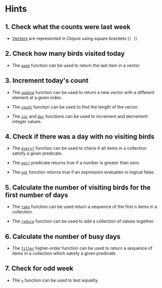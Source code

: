 # Hints

## 1. Check what the counts were last week

- [Vectors][vectors] are represented in Clojure using square brackets (`[ ]`)

## 2. Check how many birds visited today

- The [`peek`][peek] function can be used to return the last item in a vector.

## 3. Increment today's count

- The [`update`][update] function can be used to return a new vector with a different element at a given index.

- The [`count`][count] function can be used to find the length of the vector.

- The [`inc`][inc] and [`dec`][dec] functions can be used to increment and decrement integer values.

## 4. Check if there was a day with no visiting birds

- The [`every?`][every?] function can be used to check if all items in a collection satisfy a given predicate.

- The [`pos?`][pos?] predicate returns true if a number is greater than zero.

- The [`not`][not] function returns true if an expression evaluates to logical false.

## 5. Calculate the number of visiting birds for the first number of days

- The [`take`][take] function can be used return a sequence of the first n items in a collection.

- The [`reduce`][reduce] function can be used to add a collection of values together.

## 6. Calculate the number of busy days

- The [`filter`][filter] higher-order function can be used to return a sequence of items in a collection which satisfy a given predicate.

## 7.  Check for odd week

- The [`=`][equality] function can be used to test equality.

[count]: https://clojuredocs.org/clojure.core/count
[dec]: https://clojuredocs.org/clojure.core/dec
[equality]: https://clojuredocs.org/clojure.core/=
[every?]: https://clojuredocs.org/clojure.core/every_q
[filter]: https://clojuredocs.org/clojure.core/filter
[inc]: https://clojuredocs.org/clojure.core/inc
[peek]: https://clojuredocs.org/clojure.core/peek
[not]: https://clojuredocs.org/clojure.core/not
[pos?]: https://clojuredocs.org/clojure.core/pos_q
[reduce]: https://clojuredocs.org/clojure.core/reduce
[take]: https://clojuredocs.org/clojure.core/take
[update]: https://clojuredocs.org/clojure.core/update
[vectors]: https://clojure.org/guides/learn/sequential_colls#_vectors
